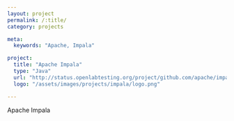```yaml
---
layout: project
permalink: /:title/
category: projects

meta:
  keywords: "Apache, Impala"

project:
  title: "Apache Impala"
  type: "Java"
  url: "http://status.openlabtesting.org/project/github.com/apache/impala"
  logo: "/assets/images/projects/impala/logo.png"

---	
```

<p>Apache Impala</p>